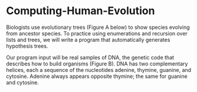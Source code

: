 # Computing-Human-Evolution

Biologists use evolutionary trees (Figure A below) to show species evolving from ancestor species. To practice using enumerations and recursion over lists and trees, we will write a program that automatically generates hypothesis trees.

Our program input will be real samples of DNA, the genetic code that describes how to build organisms (Figure B). DNA has two complementary helices, each a sequence of the nucleotides adenine, thymine, guanine, and cytosine. Adenine always appears opposite thymine; the same for guanine and cytosine.
